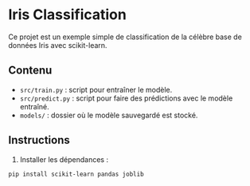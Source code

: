 # Iris Classification

Ce projet est un exemple simple de classification de la célèbre base de données Iris avec scikit-learn.

## Contenu

- `src/train.py` : script pour entraîner le modèle.
- `src/predict.py` : script pour faire des prédictions avec le modèle entraîné.
- `models/` : dossier où le modèle sauvegardé est stocké.

## Instructions

1. Installer les dépendances :

```bash
pip install scikit-learn pandas joblib